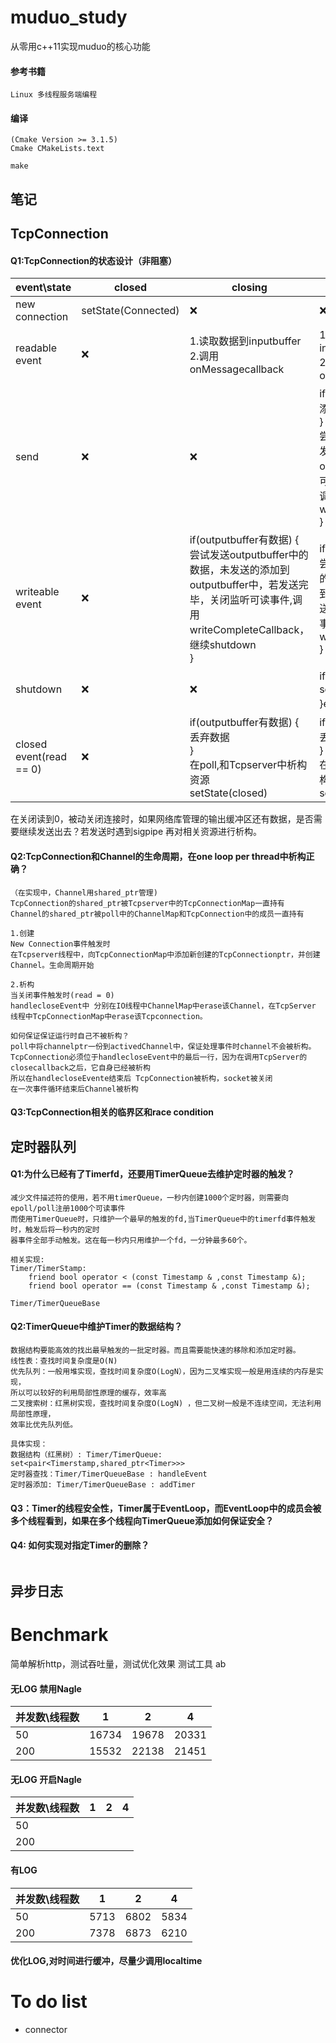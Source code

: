 # muduo_study
从零用c++11实现muduo的核心功能


#### 参考书籍
```
Linux 多线程服务端编程
```

#### 编译
```
(Cmake Version >= 3.1.5)
Cmake CMakeLists.text

make
```
## 笔记
## TcpConnection 

#### Q1:TcpConnection的状态设计（非阻塞）

event\state | closed |  closing | connected 
-|-|-|-
new connection | setState(Connected) | ❌ | ❌|
readable event|  ❌ | 1.读取数据到inputbuffer <br>2.调用onMessagecallback |1.读取数据到inputbuffer  <br>2.调用onMessagecallback|
send          | ❌ | ❌ |if(outputbuffer有数据){<br>添加数据到outputbuffer<br>} else{<br>尝试发送数据，若没有发送完，则添加到outputbufer中，并监听可写事件，若发送完毕调用writeCompleteCallback<br>}|
writeable event| ❌ | if(outputbuffer有数据) {<br>尝试发送outputbuffer中的数据，未发送的添加到outputbuffer中，若发送完毕，关闭监听可读事件,调用writeCompleteCallback，<br>继续shutdown<br>} |if(outputbuffer有数据){<br>尝试发送outputbuffer中的数据，未发送的添加到outputbuffer中，若发送完毕，关闭监听可读事件,调用writeCompleteCallback<br>}|
shutdown | ❌ | ❌ |if(outputbuffer有数据) {<br>setState(closing)<br>}else{调用shutdown}|
closed event(read == 0) | ❌ |if(outputbuffer有数据) {<br>丢弃数据<br>}<br>  在poll,和Tcpserver中析构资源<br>setState(closed) |if(outputbuffer有数据) {<br>丢弃数据<br>}<br> 在poll,和Tcpserver中析构资源<br>setState(closed) |


在关闭读到0，被动关闭连接时，如果网络库管理的输出缓冲区还有数据，是否需要继续发送出去？若发送时遇到sigpipe 再对相关资源进行析构。

#### Q2:TcpConnection和Channel的生命周期，在one loop per thread中析构正确？
```
（在实现中，Channel用shared_ptr管理)
TcpConnection的shared_ptr被Tcpserver中的TcpConnectionMap一直持有
Channel的shared_ptr被poll中的ChannelMap和TcpConnection中的成员一直持有

1.创建
New Connection事件触发时
在Tcpserver线程中，向TcpConnectionMap中添加新创建的TcpConnectionptr，并创建Channel。生命周期开始

2.析构
当关闭事件触发时(read = 0)
handlecloseEvent中 分别在IO线程中ChannelMap中erase该Channel，在TcpServer
线程中TcpConnectionMap中erase该Tcpconnection。

如何保证保证运行时自己不被析构？
poll中将channelptr一份到activedChannel中，保证处理事件时channel不会被析构。
TcpConnection必须位于handlecloseEvent中的最后一行，因为在调用TcpServer的closecallback之后，它自身已经被析构
所以在handlecloseEvente结束后 TcpConnection被析构，socket被关闭
在一次事件循环结束后Channel被析构
```


#### Q3:TcpConnection相关的临界区和race condition

## 定时器队列

#### Q1:为什么已经有了Timerfd，还要用TimerQueue去维护定时器的触发？
```
减少文件描述符的使用，若不用timerQueue，一秒内创建1000个定时器，则需要向epoll/poll注册1000个可读事件
而使用TimerQueue时，只维护一个最早的触发的fd,当TimerQueue中的timerfd事件触发时，触发后将一秒内的定时
器事件全部手动触发。这在每一秒内只用维护一个fd，一分钟最多60个。

相关实现:
Timer/TimerStamp:
    friend bool operator < (const Timestamp & ,const Timestamp &);
    friend bool operator == (const Timestamp & ,const Timestamp &);
    
Timer/TimerQueueBase
```     
#### Q2:TimerQueue中维护Timer的数据结构？
```
数据结构要能高效的找出最早触发的一批定时器。而且需要能快速的移除和添加定时器。
线性表：查找时间复杂度是O(N)
优先队列：一般用堆实现，查找时间复杂度O(LogN），因为二叉堆实现一般是用连续的内存是实现，
所以可以较好的利用局部性原理的缓存，效率高
二叉搜索树：红黑树实现，查找时间复杂度O(LogN) ，但二叉树一般是不连续空间，无法利用局部性原理，
效率比优先队列低。

具体实现：
数据结构（红黑树）: Timer/TimerQueue: set<pair<Timerstamp,shared_ptr<Timer>>>
定时器查找：Timer/TimerQueueBase : handleEvent
定时器添加: Timer/TimerQueueBase : addTimer

```
#### Q3：Timer的线程安全性，Timer属于EventLoop，而EventLoop中的成员会被多个线程看到，如果在多个线程向TimerQueue添加如何保证安全？

#### Q4: 如何实现对指定Timer的删除？

```

```


## 异步日志 




# Benchmark
简单解析http，测试吞吐量，测试优化效果
测试工具 ab
#### 无LOG 禁用Nagle
并发数\线程数 | 1 |  2 | 4 
-|-|-|-
50| 16734 | 19678 |20331 |
200| 15532| 22138 |21451 |

#### 无LOG 开启Nagle
并发数\线程数 | 1 |  2 | 4 
-|-|-|-
50|  |  | |
200| |  | |

#### 有LOG
并发数\线程数 | 1 |  2 | 4 
-|-|-|-
50| 5713 | 6802 |5834 |
200| 7378| 6873 |6210 |

#### 优化LOG,对时间进行缓冲，尽量少调用localtime

# To do list

- connector

